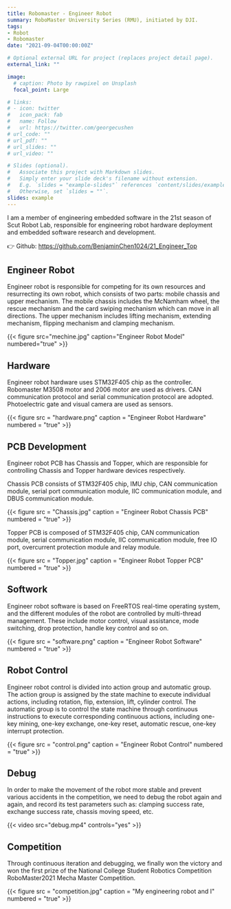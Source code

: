 ```yaml
---
title: Robomaster - Engineer Robot
summary: RoboMaster University Series (RMU), initiated by DJI.
tags:
- Robot
- Robomaster
date: "2021-09-04T00:00:00Z"

# Optional external URL for project (replaces project detail page).
external_link: ""

image:
  # caption: Photo by rawpixel on Unsplash
  focal_point: Large

# links:
# - icon: twitter
#   icon_pack: fab
#   name: Follow
#   url: https://twitter.com/georgecushen
# url_code: ""
# url_pdf: ""
# url_slides: ""
# url_video: ""

# Slides (optional).
#   Associate this project with Markdown slides.
#   Simply enter your slide deck's filename without extension.
#   E.g. `slides = "example-slides"` references `content/slides/example-slides.md`.
#   Otherwise, set `slides = ""`.
slides: example
---
```


I am a member of engineering embedded software in the 21st season of Scut Robot Lab, responsible for engineering robot hardware deployment and embedded software research and development.

👉 Github: https://github.com/BenjaminChen1024/21_Engineer_Top

## **Engineer Robot**

Engineer robot is responsible for competing for its own resources and resurrecting its own robot, which consists of two parts: mobile chassis and upper mechanism. The mobile chassis includes the McNamham wheel, the rescue mechanism and the card swiping mechanism which can move in all directions. The upper mechanism includes lifting mechanism, extending mechanism, flipping mechanism and clamping mechanism.

{{< figure src="mechine.jpg" caption="Engineer Robot Model" numbered="true" >}}

## **Hardware**

Engineer robot hardware uses STM32F405 chip as the controller. Robomaster M3508 motor and 2006 motor are used as drivers. CAN communication protocol and serial communication protocol are adopted. Photoelectric gate and visual camera are used as sensors.

{{< figure src = "hardware.png" caption = "Engineer Robot Hardware" numbered = "true" >}}

## **PCB Development**

Engineer robot PCB has Chassis and Topper, which are responsible for controlling Chassis and Topper hardware devices respectively.

Chassis PCB consists of STM32F405 chip, IMU chip, CAN communication module, serial port communication module, IIC communication module, and DBUS communication module.

{{< figure src = "Chassis.jpg" caption = "Engineer Robot Chassis PCB" numbered = "true" >}}

Topper PCB is composed of STM32F405 chip, CAN communication module, serial communication module, IIC communication module, free IO port, overcurrent protection module and relay module.

{{< figure src = "Topper.jpg" caption = "Engineer Robot Topper PCB" numbered = "true" >}}

## **Softwork**

Engineer robot software is based on FreeRTOS real-time operating system, and the different modules of the robot are controlled by multi-thread management. These include motor control, visual assistance, mode switching, drop protection, handle key control and so on.

{{< figure src = "software.png" caption = "Engineer Robot Software" numbered = "true" >}}


## **Robot Control**

Engineer robot control is divided into action group and automatic group. The action group is assigned by the state machine to execute individual actions, including rotation, flip, extension, lift, cylinder control. The automatic group is to control the state machine through continuous instructions to execute corresponding continuous actions, including one-key mining, one-key exchange, one-key reset, automatic rescue, one-key interrupt protection.

{{< figure src = "control.png" caption = "Engineer Robot Control" numbered = "true" >}}


## **Debug**

In order to make the movement of the robot more stable and prevent various accidents in the competition, we need to debug the robot again and again, and record its test parameters such as: clamping success rate, exchange success rate, chassis moving speed, etc.

{{< video src="debug.mp4" controls="yes" >}}

## **Competition**

Through continuous iteration and debugging, we finally won the victory and won the first prize of the National College Student Robotics Competition RoboMaster2021 Mecha Master Competition.

{{< figure src = "competition.jpg" caption = "My engineering robot and I" numbered = "true" >}}
